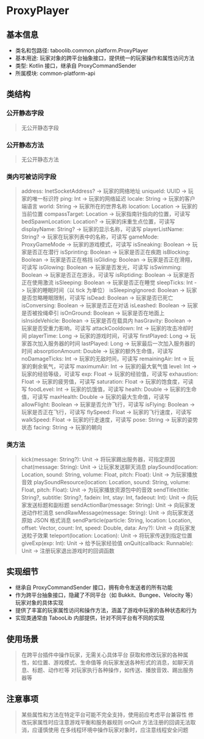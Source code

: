 # ProxyPlayer
## 基本信息 
- 类名和包路径: taboolib.common.platform.ProxyPlayer
- 基本用途: 玩家对象的跨平台抽象接口，提供统一的玩家操作和属性访问方法
- 类型: Kotlin 接口，继承自 ProxyCommandSender
- 所属模块: common-platform-api

## 类结构 
### 公开静态字段 
> 无公开静态字段

### 公开静态方法 
> 无公开静态方法

### 类内可被访问字段 
> address: InetSocketAddress? -> 玩家的网络地址
> uniqueId: UUID -> 玩家的唯一标识符
> ping: Int -> 玩家的网络延迟
> locale: String -> 玩家的客户端语言
> world: String -> 玩家所在的世界名称
> location: Location -> 玩家的当前位置
> compassTarget: Location -> 玩家指南针指向的位置，可读写
> bedSpawnLocation: Location? -> 玩家的床重生点位置，可读写
> displayName: String? -> 玩家的显示名称，可读写
> playerListName: String? -> 玩家在玩家列表中的名称，可读写
> gameMode: ProxyGameMode -> 玩家的游戏模式，可读写
> isSneaking: Boolean -> 玩家是否正在潜行
> isSprinting: Boolean -> 玩家是否正在疾跑
> isBlocking: Boolean -> 玩家是否正在格挡
> isGliding: Boolean -> 玩家是否正在滑翔，可读写
> isGlowing: Boolean -> 玩家是否发光，可读写
> isSwimming: Boolean -> 玩家是否正在游泳，可读写
> isRiptiding: Boolean -> 玩家是否正在使用激流
> isSleeping: Boolean -> 玩家是否正在睡觉
> sleepTicks: Int -> 玩家的睡眠时间（以 tick 为单位）
> isSleepingIgnored: Boolean -> 玩家是否忽略睡眠限制，可读写
> isDead: Boolean -> 玩家是否已死亡
> isConversing: Boolean -> 玩家是否正在对话
> isLeashed: Boolean -> 玩家是否被拴绳牵引
> isOnGround: Boolean -> 玩家是否在地面上
> isInsideVehicle: Boolean -> 玩家是否在载具内
> hasGravity: Boolean -> 玩家是否受重力影响，可读写
> attackCooldown: Int -> 玩家的攻击冷却时间
> playerTime: Long -> 玩家的游戏时间，可读写
> firstPlayed: Long -> 玩家首次加入服务器的时间
> lastPlayed: Long -> 玩家最后一次加入服务器的时间
> absorptionAmount: Double -> 玩家的额外生命值，可读写
> noDamageTicks: Int -> 玩家的无敌时间，可读写
> remainingAir: Int -> 玩家的剩余氧气，可读写
> maximumAir: Int -> 玩家的最大氧气值
> level: Int -> 玩家的经验等级，可读写
> exp: Float -> 玩家的经验值，可读写
> exhaustion: Float -> 玩家的疲劳值，可读写
> saturation: Float -> 玩家的饱食度，可读写
> foodLevel: Int -> 玩家的饥饿值，可读写
> health: Double -> 玩家的生命值，可读写
> maxHealth: Double -> 玩家的最大生命值，可读写
> allowFlight: Boolean -> 玩家是否允许飞行，可读写
> isFlying: Boolean -> 玩家是否正在飞行，可读写
> flySpeed: Float -> 玩家的飞行速度，可读写
> walkSpeed: Float -> 玩家的行走速度，可读写
> pose: String -> 玩家的姿势状态
> facing: String -> 玩家的朝向

### 类方法
> kick(message: String?): Unit -> 将玩家踢出服务器，可指定原因
> chat(message: String): Unit -> 让玩家发送聊天消息
> playSound(location: Location, sound: String, volume: Float, pitch: Float): Unit -> 为玩家播放音效
> playSoundResource(location: Location, sound: String, volume: Float, pitch: Float): Unit -> 为玩家播放资源包中的音效
> sendTitle(title: String?, subtitle: String?, fadein: Int, stay: Int, fadeout: Int): Unit -> 向玩家发送标题和副标题
> sendActionBar(message: String): Unit -> 向玩家发送动作栏消息
> sendRawMessage(message: String): Unit -> 向玩家发送原始 JSON 格式消息
> sendParticle(particle: String, location: Location, offset: Vector, count: Int, speed: Double, data: Any?): Unit -> 向玩家发送粒子效果
> teleport(location: Location): Unit -> 将玩家传送到指定位置
> giveExp(exp: Int): Unit -> 给予玩家经验值
> onQuit(callback: Runnable): Unit -> 注册玩家退出游戏时的回调函数

## 实现细节
- 继承自 ProxyCommandSender 接口，拥有命令发送者的所有功能
- 作为跨平台抽象接口，隐藏了不同平台（如 Bukkit、Bungee、Velocity 等）玩家对象的具体实现
- 提供了丰富的玩家属性访问和操作方法，涵盖了游戏中玩家的各种状态和行为
- 实现类通常由 TabooLib 内部提供，针对不同平台有不同的实现

## 使用场景 
> 在跨平台插件中操作玩家，无需关心具体平台
> 获取和修改玩家的各种属性，如位置、游戏模式、生命值等
> 向玩家发送各种形式的消息，如聊天消息、标题、动作栏等
> 对玩家执行各种操作，如传送、播放音效、踢出服务器等

## 注意事项 
> 某些属性和方法在特定平台可能不完全支持，使用前应考虑平台兼容性
> 修改玩家属性时应注意游戏平衡和服务器规则
> onQuit 方法注册的回调无法取消，应谨慎使用
> 在多线程环境中操作玩家对象时，应注意线程安全问题